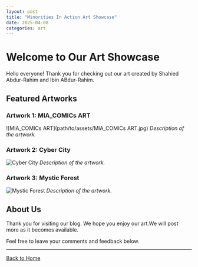 ```yaml
---
layout: post
title: "Minorities In Action Art Showcase"
date: 2025-04-08
categories: art
---
```


# Welcome to Our Art Showcase

Hello everyone! Thank you for checking out our art created by Shahied Abdur-Rahim and Ibin ABdur-Rahim.

## Featured Artworks

### Artwork 1: MIA_COMICs ART
![MIA_COMICs ART](path/to/assets/MIA_COMICs ART.jpg)
*Description of the artwork.*

### Artwork 2: Cyber City
![Cyber City](path/to/cyber-city.jpg)
*Description of the artwork.*

### Artwork 3: Mystic Forest
![Mystic Forest](path/to/mystic-forest.jpg)
*Description of the artwork.*

## About Us

Thank you for visiting our blog. We hope you enjoy our art.We will post more as it becomes available.

Feel free to leave your comments and feedback below.

---

[Back to Home](index.html)
